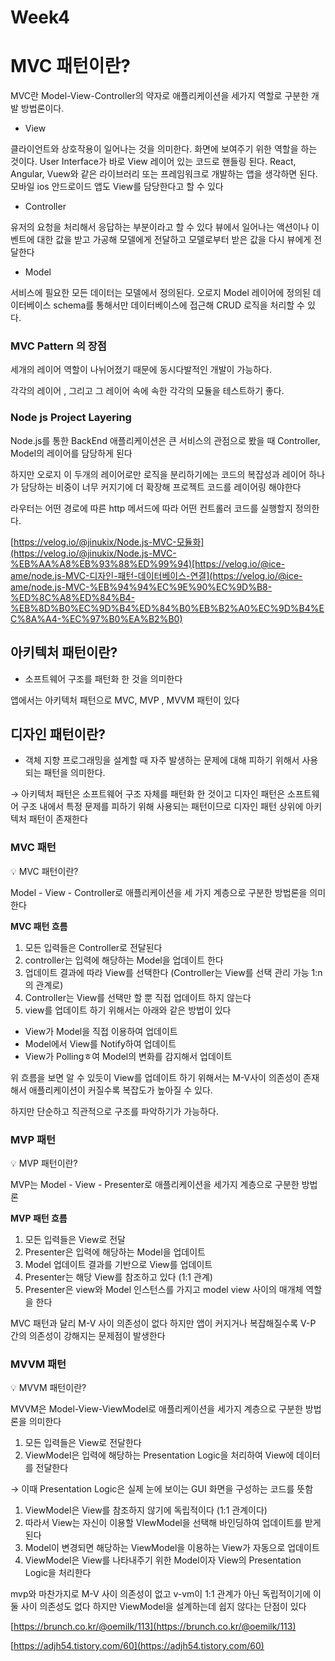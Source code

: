 # Week4

# MVC 패턴이란?

MVC란 Model-View-Controller의 약자로 애플리케이션을 세가지 역할로 구분한 개발 방법론이다.

- View

클라이언트와 상호작용이 일어나는 것을 의미한다. 화면에 보여주기 위한 역할을 하는 것이다. User Interface가 바로 View 레이어 있는 코드로 핸들링 된다. React, Angular, Vuew와 같은 라이브러리 또는 프레임워크로 개발하는 앱을 생각하면 된다. 모바일 ios 안드로이드 앱도 View를 담당한다고 할 수 있다

- Controller

유저의 요청을 처리해서 응답하는 부분이라고 할 수 있다 뷰에서 일어나는 액션이나 이벤트에 대한 값을 받고 가공해 모델에게 전달하고 모델로부터 받은 값을 다시 뷰에게 전달한다

- Model

서비스에 필요한 모든 데이터는 모델에서 정의된다. 오로지 Model 레이어에 정의된 데이터베이스 schema를 통해서만 데이터베이스에 접근해 CRUD 로직을 처리할 수 있다.

### MVC Pattern 의 장점

세개의 레이어 역할이 나뉘어졌기 때문에 동시다발적인 개발이 가능하다. 

각각의 레이어 , 그리고 그 레이어 속에 속한 각각의 모듈을 테스트하기 좋다.

### Node js Project Layering

Node.js를 통한 BackEnd 애플리케이션은 큰 서비스의 관점으로 봤을 때 Controller, Model의 레이어를 담당하게 된다

하지만 오로지 이 두개의 레이어로만 로직을 분리하기에는 코드의 복잡성과 레이어 하나가 담당하는 비중이 너무 커지기에 더 확장해 프로젝트 코드를 레이어링 해야한다

라우터는 어떤 경로에 따른 http 메서드에 따라 어떤 컨트롤러 코드를 실행할지 정의한다. 

[https://velog.io/@jinukix/Node.js-MVC-모듈화](https://velog.io/@jinukix/Node.js-MVC-%EB%AA%A8%EB%93%88%ED%99%94)[https://velog.io/@ice-ame/node.js-MVC-디자인-패턴-데이터베이스-연결](https://velog.io/@ice-ame/node.js-MVC-%EB%94%94%EC%9E%90%EC%9D%B8-%ED%8C%A8%ED%84%B4-%EB%8D%B0%EC%9D%B4%ED%84%B0%EB%B2%A0%EC%9D%B4%EC%8A%A4-%EC%97%B0%EA%B2%B0)

## 아키텍처 패턴이란?

- 소프트웨어 구조를 패턴화 한 것을 의미한다

앱에서는 아키텍처 패턴으로 MVC, MVP , MVVM 패턴이 있다

## 디자인 패턴이란?

- 객체 지향 프로그래밍을 설계할 때 자주 발생하는 문제에 대해 피하기 위해서 사용되는 패턴을 의미한다.

→ 아키텍처 패턴은 소프트웨어 구조 자체를 패턴화 한 것이고 디자인 패턴은 소프트웨어 구조 내에서 특정 문제를 피하기 위해 사용되는 패턴이므로 디자인 패턴 상위에 아키텍처 패턴이 존재한다

### MVC 패턴

<aside>
💡 MVC 패턴이란?

Model - View - Controller로 애플리케이션을 세 가지 계층으로 구분한 방법론을 의미한다

</aside>

  

**MVC 패턴 흐름**                                   

1. 모든 입력들은 Controller로 전달된다
2. controller는 입력에 해당하는 Model을 업데이트 한다
3. 업데이트 결과에 따라 View를 선택한다 (Controller는 View를 선택 관리 가능 1:n의 관계로)
4. Controller는 View를 선택만 할 뿐 직접 업데이트 하지 않는다
5. view를 업데이트 하기 위해서는 아래와 같은 방법이 있다
- View가 Model을 직접 이용하여 업데이트
- Model에서 View를 Notify하여 업데이트
- View가 Pollingㅎ여 Model의 변화를 감지해서 업데이트

위 흐름을 보면 알  수 있듯이 View를 업데이트 하기 위해서는 M-V사이 의존성이 존재해서 애플리케이션이 커질수록 복잡도가 높아질 수 있다.

하지만 단순하고 직관적으로 구조를 파악하기가 가능하다. 

### MVP 패턴

<aside>
💡 MVP 패턴이란?

MVP는 Model - View - Presenter로 애플리케이션을 세가지 계층으로 구분한 방법론

</aside>

**MVP 패턴 흐름**

1. 모든 입력들은 View로 전달
2. Presenter은 입력에 해당하는 Model을 업데이트
3. Model 업데이트 결과를 기반으로 View를 업데이트
4. Presenter는 해당 View를 참조하고 있다 (1:1 관계)
5. Presenter은 view와 Model 인스턴스를 가지고 model view 사이의 매개체 역할을 한다

MVC 패턴과 달리 M-V 사이 의존성이 없다 하지만 앱이 커지거나 복잡해질수록 V-P 간의 의존성이 강해지는 문제점이 발생한다

### MVVM 패턴

<aside>
💡 MVVM 패턴이란?

MVVM은 Model-View-ViewModel로 애플리케이션을 세가지 계층으로 구분한 방법론을 의미한다

</aside>

1. 모든 입력들은 View로 전달한다
2. ViewModel은 입력에 해당하는 Presentation Logic을 처리하여 View에 데이터를 전달한다

→ 이때 Presentation Logic은 실제 눈에 보이는 GUI 화면을 구성하는 코드를 뜻함

1. ViewModel은 View를 참조하지 않기에 독립적이다 (1:1 관계이다)
2. 따라서 View는 자신이 이용할 VIewModel을 선택해 바인딩하여 업데이트를 받게 된다
3. Model이 변경되면 해당하는 ViewModel을 이용하는 View가 자동으로 업데이트
4. ViewModel은  View를 나타내주기 위한 Model이자 View의 Presentation Logic을 처리한다

mvp와 마찬가지로 M-V 사이 의존성이 없고 v-vm이 1:1 관계가 아닌 독립적이기에 이 둘 사이 의존성도 없다 하지만 ViewModel을 설계하는데 쉽지 않다는 단점이 있다

[https://brunch.co.kr/@oemilk/113](https://brunch.co.kr/@oemilk/113)

[https://adjh54.tistory.com/60](https://adjh54.tistory.com/60)